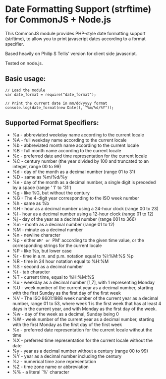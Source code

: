 Date Formatting Support (strftime) for CommonJS + Node.js
===========================================

This CommonJS module provides PHP-style date formatting support (strftime),
to allow you to print javascript dates according to a format specifier.

Based heavily on Philip S Tellis' version for client side javascript.

Tested on node.js. 

Basic usage:
-----------
    // Load the module
    var date_format = require("date_format");

    // Print the current date in mm/dd/yyyy format
    console.log(date_format(new Date(), "%m/%d/%Y"));

Supported Format Specifiers:
-------------------------
- %a - abbreviated weekday name according to the current locale
- %A - full weekday name according to the current locale
- %b - abbreviated month name according to the current locale
- %B - full month name according to the current locale
- %c - preferred date and time representation for the current locale
- %C - century number (the year divided by 100 and truncated to an integer, range 00 to 99)
- %d - day of the month as a decimal number (range 01 to 31)
- %D - same as %m/%d/%y
- %e - day of the month as a decimal number, a single digit is preceded by a space (range ' 1' to '31')
- %g - like %G, but without the century
- %G - The 4-digit year corresponding to the ISO week number
- %h - same as %b
- %H - hour as a decimal number using a 24-hour clock (range 00 to 23)
- %I - hour as a decimal number using a 12-hour clock (range 01 to 12)
- %j - day of the year as a decimal number (range 001 to 366)
- %m - month as a decimal number (range 01 to 12)
- %M - minute as a decimal number
- %n - newline character
- %p - either `AM' or `PM' according to the given time value, or the corresponding strings for the current locale
- %P - like %p, but lower case
- %r - time in a.m. and p.m. notation equal to %I:%M:%S %p
- %R - time in 24 hour notation equal to %H:%M
- %S - second as a decimal number
- %t - tab character
- %T - current time, equal to %H:%M:%S
- %u - weekday as a decimal number [1,7], with 1 representing Monday
- %U - week number of the current year as a decimal number, starting with the first Sunday as the first day of the first week
- %V - The ISO 8601:1988 week number of the current year as a decimal number, range 01 to 53, where week 1 is the first week that has at least 4 days in the current year, and with Monday as the first day of the week.
- %w - day of the week as a decimal, Sunday being 0
- %W - week number of the current year as a decimal number, starting with the first Monday as the first day of the first week
- %x - preferred date representation for the current locale without the time
- %X - preferred time representation for the current locale without the date
- %y - year as a decimal number without a century (range 00 to 99)
- %Y - year as a decimal number including the century
- %z - numerical time zone representation
- %Z - time zone name or abbreviation
- %% - a literal `%' character
